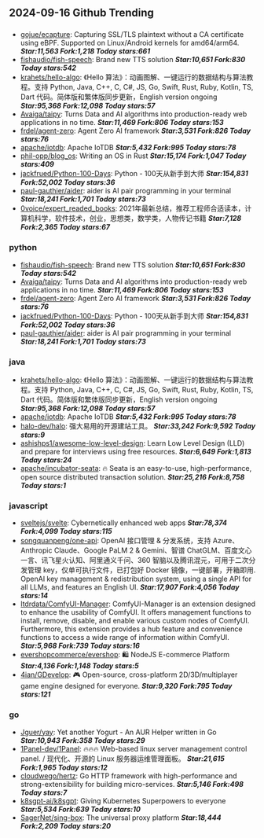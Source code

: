 ## 2024-09-16 Github Trending

### 
* [gojue/ecapture](https://github.com/gojue/ecapture): Capturing SSL/TLS plaintext without a CA certificate using eBPF. Supported on Linux/Android kernels for amd64/arm64. ***Star:11,563 Fork:1,218 Today stars:661***
* [fishaudio/fish-speech](https://github.com/fishaudio/fish-speech): Brand new TTS solution ***Star:10,651 Fork:830 Today stars:542***
* [krahets/hello-algo](https://github.com/krahets/hello-algo): 《Hello 算法》：动画图解、一键运行的数据结构与算法教程。支持 Python, Java, C++, C, C#, JS, Go, Swift, Rust, Ruby, Kotlin, TS, Dart 代码。简体版和繁体版同步更新，English version ongoing ***Star:95,368 Fork:12,098 Today stars:57***
* [Avaiga/taipy](https://github.com/Avaiga/taipy): Turns Data and AI algorithms into production-ready web applications in no time. ***Star:11,469 Fork:806 Today stars:153***
* [frdel/agent-zero](https://github.com/frdel/agent-zero): Agent Zero AI framework ***Star:3,531 Fork:826 Today stars:76***
* [apache/iotdb](https://github.com/apache/iotdb): Apache IoTDB ***Star:5,432 Fork:995 Today stars:78***
* [phil-opp/blog_os](https://github.com/phil-opp/blog_os): Writing an OS in Rust ***Star:15,174 Fork:1,047 Today stars:409***
* [jackfrued/Python-100-Days](https://github.com/jackfrued/Python-100-Days): Python - 100天从新手到大师 ***Star:154,831 Fork:52,002 Today stars:36***
* [paul-gauthier/aider](https://github.com/paul-gauthier/aider): aider is AI pair programming in your terminal ***Star:18,241 Fork:1,701 Today stars:73***
* [0voice/expert_readed_books](https://github.com/0voice/expert_readed_books): 2021年最新总结，推荐工程师合适读本，计算机科学，软件技术，创业，思想类，数学类，人物传记书籍 ***Star:7,128 Fork:2,365 Today stars:67***

### python
* [fishaudio/fish-speech](https://github.com/fishaudio/fish-speech): Brand new TTS solution ***Star:10,651 Fork:830 Today stars:542***
* [Avaiga/taipy](https://github.com/Avaiga/taipy): Turns Data and AI algorithms into production-ready web applications in no time. ***Star:11,469 Fork:806 Today stars:153***
* [frdel/agent-zero](https://github.com/frdel/agent-zero): Agent Zero AI framework ***Star:3,531 Fork:826 Today stars:76***
* [jackfrued/Python-100-Days](https://github.com/jackfrued/Python-100-Days): Python - 100天从新手到大师 ***Star:154,831 Fork:52,002 Today stars:36***
* [paul-gauthier/aider](https://github.com/paul-gauthier/aider): aider is AI pair programming in your terminal ***Star:18,241 Fork:1,701 Today stars:73***

### java
* [krahets/hello-algo](https://github.com/krahets/hello-algo): 《Hello 算法》：动画图解、一键运行的数据结构与算法教程。支持 Python, Java, C++, C, C#, JS, Go, Swift, Rust, Ruby, Kotlin, TS, Dart 代码。简体版和繁体版同步更新，English version ongoing ***Star:95,368 Fork:12,098 Today stars:57***
* [apache/iotdb](https://github.com/apache/iotdb): Apache IoTDB ***Star:5,432 Fork:995 Today stars:78***
* [halo-dev/halo](https://github.com/halo-dev/halo): 强大易用的开源建站工具。 ***Star:33,242 Fork:9,592 Today stars:9***
* [ashishps1/awesome-low-level-design](https://github.com/ashishps1/awesome-low-level-design): Learn Low Level Design (LLD) and prepare for interviews using free resources. ***Star:6,649 Fork:1,813 Today stars:24***
* [apache/incubator-seata](https://github.com/apache/incubator-seata): 🔥 Seata is an easy-to-use, high-performance, open source distributed transaction solution. ***Star:25,216 Fork:8,758 Today stars:1***

### javascript
* [sveltejs/svelte](https://github.com/sveltejs/svelte): Cybernetically enhanced web apps ***Star:78,374 Fork:4,099 Today stars:115***
* [songquanpeng/one-api](https://github.com/songquanpeng/one-api): OpenAI 接口管理 & 分发系统，支持 Azure、Anthropic Claude、Google PaLM 2 & Gemini、智谱 ChatGLM、百度文心一言、讯飞星火认知、阿里通义千问、360 智脑以及腾讯混元，可用于二次分发管理 key，仅单可执行文件，已打包好 Docker 镜像，一键部署，开箱即用. OpenAI key management & redistribution system, using a single API for all LLMs, and features an English UI. ***Star:17,907 Fork:4,056 Today stars:14***
* [ltdrdata/ComfyUI-Manager](https://github.com/ltdrdata/ComfyUI-Manager): ComfyUI-Manager is an extension designed to enhance the usability of ComfyUI. It offers management functions to install, remove, disable, and enable various custom nodes of ComfyUI. Furthermore, this extension provides a hub feature and convenience functions to access a wide range of information within ComfyUI. ***Star:5,968 Fork:739 Today stars:16***
* [evershopcommerce/evershop](https://github.com/evershopcommerce/evershop): 🛍️ NodeJS E-commerce Platform ***Star:4,136 Fork:1,148 Today stars:5***
* [4ian/GDevelop](https://github.com/4ian/GDevelop): 🎮 Open-source, cross-platform 2D/3D/multiplayer game engine designed for everyone. ***Star:9,320 Fork:795 Today stars:121***

### go
* [Jguer/yay](https://github.com/Jguer/yay): Yet another Yogurt - An AUR Helper written in Go ***Star:10,943 Fork:358 Today stars:29***
* [1Panel-dev/1Panel](https://github.com/1Panel-dev/1Panel): 🔥🔥🔥 Web-based linux server management control panel. / 现代化、开源的 Linux 服务器运维管理面板。 ***Star:21,615 Fork:1,965 Today stars:12***
* [cloudwego/hertz](https://github.com/cloudwego/hertz): Go HTTP framework with high-performance and strong-extensibility for building micro-services. ***Star:5,146 Fork:498 Today stars:7***
* [k8sgpt-ai/k8sgpt](https://github.com/k8sgpt-ai/k8sgpt): Giving Kubernetes Superpowers to everyone ***Star:5,534 Fork:639 Today stars:10***
* [SagerNet/sing-box](https://github.com/SagerNet/sing-box): The universal proxy platform ***Star:18,444 Fork:2,209 Today stars:20***
